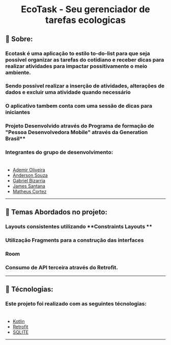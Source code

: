 <div align="center">
    <h1>EcoTask - Seu gerenciador de tarefas   ecologicas</h1>
</div>


  ## 📔 Sobre:
### **Ecotask** é uma aplicação to estilo to-do-list para que seja possivel organizar as tarefas do cotidiano  e receber dicas para realizar atividades para impactar possitivamente o meio ambiente.


### Sendo possivel realizar a inserção de atividades, alterações de dados e excluir uma atividade quando necessário
### O aplicativo tambem conta com uma sessão de dicas para iniciantes 


  ### Projeto Desenvolvido através do Programa de formação de "Pessoa Desenvolvedora Mobile" através da Generation Brasil** 


### Integrantes do grupo de desenvolvimento:</br></br>
* [Ademir Oliveira](https://github.com/ademir-Oliveira-Dev/)
* [Anderson Souza](https://github.com/dinhosouza94)
* [Gabriel Bizarria](https://github.com/Gabriel-Bizarria)
* [James Santana](https://github.com/James-Santana-Dev)
* [Matheus Cortez](https://github.com/MatheusCortez)

-----------------------------
## 📔 Temas Abordados no projeto:

###  Layouts consistentes utilizando **Constraints Layouts **
###   Utilização **Fragments** para a construção das interfaces 
###  Room
###  Consumo de API terceira através do Retrofit.

-----------------------------
  ##  🔧 Técnologias:

  ### Este projeto foi realizado com as seguintes técnologias:</br></br>
  
* [Kotlin](https://kotlinlang.org/)
* [Retrofit](https://square.github.io/retrofit/)
* [SQLITE](https://www.sqlite.org/index.html)




-----------------------------

